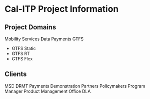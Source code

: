 # Cal-ITP Project Information

## Project Domains
Mobility Services Data
Payments
GTFS
* GTFS Static
* GTFS RT
* GTFS Flex
## Clients
MSD
DRMT
Payments
Demonstration Partners
Policymakers
Program Manager
Product Management Office
DLA
